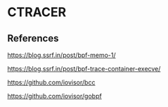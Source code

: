 # CTRACER

## References

https://blog.ssrf.in/post/bpf-memo-1/

https://blog.ssrf.in/post/bpf-trace-container-execve/

https://github.com/iovisor/bcc

https://github.com/iovisor/gobpf
